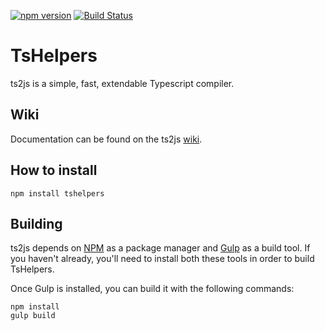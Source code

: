 ﻿[![npm version](https://badge.fury.io/js/tshelpers.svg)](http://badge.fury.io/js/tshelpers)
﻿[![Build Status](https://travis-ci.org/ToddThomson/TsHelpers.svg?branch=master)](https://travis-ci.org/ToddThomson/TsHelpers)
# TsHelpers
ts2js is a simple, fast, extendable Typescript compiler.

## Wiki

Documentation can be found on the ts2js [wiki](https://github.com/ToddThomson/Ts2Js/wiki).

## How to install

```
npm install tshelpers
```
## Building

ts2js depends on [NPM](https://docs.npmjs.com/) as a package manager and 
[Gulp](https://github.com/gulpjs/gulp/blob/master/docs/getting-started.md) as a build tool. 
If you haven't already, you'll need to install both these tools in order to 
build TsHelpers.

Once Gulp is installed, you can build it with the following commands:

```
npm install
gulp build
```  